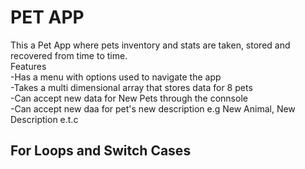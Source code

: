 # PET APP
This a Pet App where pets inventory and stats are taken, stored and recovered from time to time. <br>
Features<br>
-Has a menu with options used to navigate the app<br>
-Takes a multi dimensional array that stores data for 8 pets<br>
-Can accept new data for New Pets through the connsole <br>
-Can accept new daa for pet's new description e.g New Animal, New Description e.t.c
## For Loops and Switch Cases
